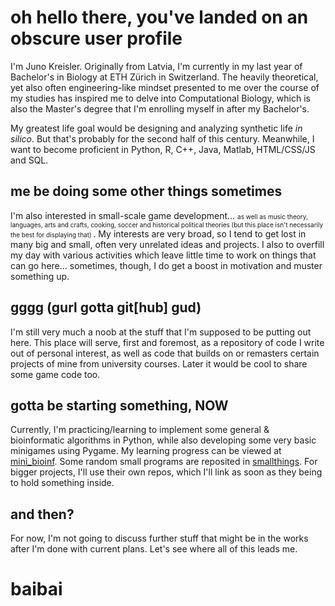 # oh hello there, you've landed on an obscure user profile

I'm Juno Kreisler. Originally from Latvia, I'm currently in my last year of Bachelor's in Biology at ETH Zürich in Switzerland.
The heavily theoretical, yet also often engineering-like mindset presented to me over the course of my studies 
has inspired me to delve into Computational Biology, which is also the Master's degree that I'm enrolling myself in after my Bachelor's. 

My greatest life goal would be designing and analyzing synthetic life *in silico*. But that's probably for the second half of this century.
Meanwhile, I want to become proficient in Python, R, C++, Java, Matlab, HTML/CSS/JS and SQL.

## me be doing some other things sometimes

I'm also interested in small-scale game development... 
<font size=0.1337>
as well as music theory, languages, arts and crafts, cooking, soccer and historical political theories 
(but this place isn't necessarily the best for displaying that)
</font>. My interests are very broad, so I tend to get lost in many big and small, 
often very unrelated ideas and projects. I also to overfill my day with various activities which leave little time to work on things 
that can go here... sometimes, though, I do get a boost in motivation and muster something up. 

## gggg (gurl gotta git[hub] gud)

I'm still very much a noob at the stuff that I'm supposed to be putting out here. This place will serve, first and foremost, 
as a repository of code I write out of personal interest, as well as code that builds on or remasters certain projects of mine 
from university courses. Later it would be cool to share some game code too.

## gotta be starting something, NOW

Currently, I'm practicing/learning to implement some general & bioinformatic algorithms in Python,
while also developing some very basic minigames using Pygame. 
My learning progress can be viewed at [mini_bioinf](https://github.com/junokreisler/mini_bioinf).
Some random small programs are reposited in [smallthings](https://github.com/junokreisler/smallthings).
For bigger projects, I'll use their own repos, which I'll link as soon as they being to hold something inside.

## and then?

For now, I'm not going to discuss further stuff that might be in the works after I'm done with current plans.
Let's see where all of this leads me.

# baibai

<!---
junokreisler/junokreisler is a ✨ special ✨ repository because its `README.md` (this file) appears on your GitHub profile.
You can click the Preview link to take a look at your changes.
--->
